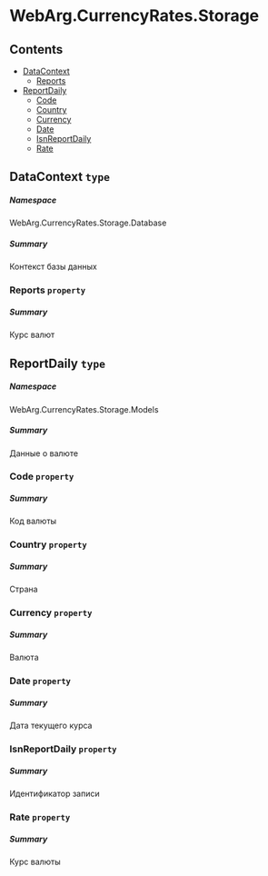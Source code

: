 <a name='assembly'></a>
# WebArg.CurrencyRates.Storage

## Contents

- [DataContext](#T-WebArg-CurrencyRates-Storage-Database-DataContext 'WebArg.CurrencyRates.Storage.Database.DataContext')
  - [Reports](#P-WebArg-CurrencyRates-Storage-Database-DataContext-Reports 'WebArg.CurrencyRates.Storage.Database.DataContext.Reports')
- [ReportDaily](#T-WebArg-CurrencyRates-Storage-Models-ReportDaily 'WebArg.CurrencyRates.Storage.Models.ReportDaily')
  - [Code](#P-WebArg-CurrencyRates-Storage-Models-ReportDaily-Code 'WebArg.CurrencyRates.Storage.Models.ReportDaily.Code')
  - [Country](#P-WebArg-CurrencyRates-Storage-Models-ReportDaily-Country 'WebArg.CurrencyRates.Storage.Models.ReportDaily.Country')
  - [Currency](#P-WebArg-CurrencyRates-Storage-Models-ReportDaily-Currency 'WebArg.CurrencyRates.Storage.Models.ReportDaily.Currency')
  - [Date](#P-WebArg-CurrencyRates-Storage-Models-ReportDaily-Date 'WebArg.CurrencyRates.Storage.Models.ReportDaily.Date')
  - [IsnReportDaily](#P-WebArg-CurrencyRates-Storage-Models-ReportDaily-IsnReportDaily 'WebArg.CurrencyRates.Storage.Models.ReportDaily.IsnReportDaily')
  - [Rate](#P-WebArg-CurrencyRates-Storage-Models-ReportDaily-Rate 'WebArg.CurrencyRates.Storage.Models.ReportDaily.Rate')

<a name='T-WebArg-CurrencyRates-Storage-Database-DataContext'></a>
## DataContext `type`

##### Namespace

WebArg.CurrencyRates.Storage.Database

##### Summary

Контекст базы данных

<a name='P-WebArg-CurrencyRates-Storage-Database-DataContext-Reports'></a>
### Reports `property`

##### Summary

Курс валют

<a name='T-WebArg-CurrencyRates-Storage-Models-ReportDaily'></a>
## ReportDaily `type`

##### Namespace

WebArg.CurrencyRates.Storage.Models

##### Summary

Данные о валюте

<a name='P-WebArg-CurrencyRates-Storage-Models-ReportDaily-Code'></a>
### Code `property`

##### Summary

Код валюты

<a name='P-WebArg-CurrencyRates-Storage-Models-ReportDaily-Country'></a>
### Country `property`

##### Summary

Страна

<a name='P-WebArg-CurrencyRates-Storage-Models-ReportDaily-Currency'></a>
### Currency `property`

##### Summary

Валюта

<a name='P-WebArg-CurrencyRates-Storage-Models-ReportDaily-Date'></a>
### Date `property`

##### Summary

Дата текущего курса

<a name='P-WebArg-CurrencyRates-Storage-Models-ReportDaily-IsnReportDaily'></a>
### IsnReportDaily `property`

##### Summary

Идентификатор записи

<a name='P-WebArg-CurrencyRates-Storage-Models-ReportDaily-Rate'></a>
### Rate `property`

##### Summary

Курс валюты
